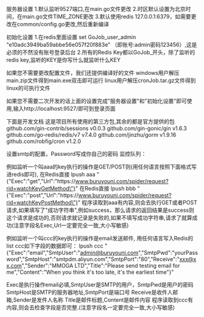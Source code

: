 服务器设置
1.默认监听9527端口,在main.go文件更改
2.时区默认设置为北京时间，在main.go文件TIME_ZONE更改
3.默认使用redis 127.0.0.1:6379，如需要更改在common/config.go更改,然后重新编译

初始化设置
1.在redis里面设置 set  GoJob_user_admin "e10adc3949ba59abbe56e057f20f883e" （即账号:admin密码123456）,这是必须的不然没有账号登录后台
2.所有的Redis Key都以GoJob_开头，除了监听的redis key,监听的KEY是你写什么就监听什么KEY

如果您不需要更改配置文件，我们还提供编译好的文件
windows用户解压main.zip文件得到main.exe双击即可运行
linux用户解压cronJob.tar.gz文件得到linux的可执行文件

如果您不需要二次开发的话上面的设置完成"服务器设置"和"初始化设置"即可使用,输入http://localhost:9527/即可到登录页面

下面是开发文档
这是项目所有使用的第三方包,其余的都是官方提供的包
github.com/gin-contrib/sessions v0.0.3
github.com/gin-gonic/gin v1.6.3
github.com/go-redis/redis/v7 v7.4.0
github.com/jinzhu/gorm v1.9.16
github.com/robfig/cron v1.2.0


设置smtp的配置，Password写成你自己的密码
监控队列：

例如监听一个叫aaa的key执行的操作是GET/POST则(用任何语言按照下面格式写进redis即可),
在Redis直接 lpush aaa "{\"Exec\":\"get\",\"Url\":\"https:\/\/www.buruyouni.com/spider/request?rid=watchKeyGetMethod\"}"
在Redis直接 lpush bbb "{\"Exec\":\"post\",\"Url\":\"https:\/\/www.buruyouni.com/spider/request?rid=watchKeyPostMethod\"}"
程序读取到aaa有内容,则会去执行GET或者POST请求,如果填写了"成功字符串",例如success，那么请求的返回结果是success则这个请求是成功的,否则请求就记录是失败的,如果不填写成功字符串,请求了就算成功(注意字段名Exec,Url一定要完全一致,大小写敏感)

例如监听一个叫ccc的key执行的操作是email发送邮件,
用任何语言写入Redis的list ccc如下字段的数据即可：
lpush ccc "{\"Exec\":\"email\",\"SmtpUser\":\"admin@buruyouni.com\",\"SmtpPwd\":\"yourPassword\",\"SmtpHost\":\"smtpdm.aliyun.com\",\"SmtpPort\":\"80\",\"Receive\":\"xxx@xx.com\",\"Sender\":\"MMOGA LTD\",\"Title\":\"Please send testing email for me\",\"Content\":\"When you think it's too late, it's the earliest time\"}"

Exec是执行操作email必填,SmtpUser是SMTP的用户，SmtpPwd是用户的密码
SmtpHost是SMTP的服务器地址,SmtpPort是端口号
Receive是收件人邮箱,Sender是发件人名称
Title是邮件标题,Content是邮件内容
程序读取到ccc有内容,则会去检查字段是否完整.(注意字段名一定要完全一致,大小写敏感)

